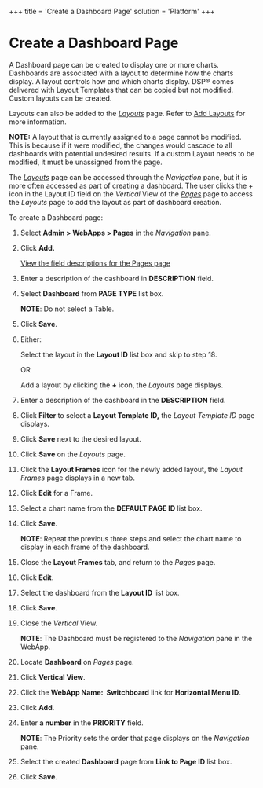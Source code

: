 +++
title = 'Create a Dashboard Page'
solution = 'Platform'
+++

# Create a Dashboard Page

A Dashboard page can be created to display one or more charts.
Dashboards are associated with a layout to determine how the charts
display. A layout controls how and which charts display. DSP® comes
delivered with Layout Templates that can be copied but not modified.
Custom layouts can be created.

Layouts can also be added to the
*[Layouts](../Sys_Admin/Page_Desc/Layouts)* page. Refer to [Add
Layouts](Add%20Layouts) for more information.

**NOTE:** A layout that is currently assigned to a page cannot be
modified. This is because if it were modified, the changes would cascade
to all dashboards with potential undesired results. If a custom Layout
needs to be modified, it must be unassigned from the page.

The *[Layouts](../Sys_Admin/Page_Desc/Layouts)* page can be accessed
through the *Navigation* pane, but it is more often accessed as part of
creating a dashboard. The user clicks the + icon in the Layout ID field
on the *Vertical* View of the
*[Pages](../Sys_Admin/Page_Desc/Pages_H)* page to access the
*Layouts* page to add the layout as part of dashboard creation.

To create a Dashboard page:

1.  Select **Admin \> WebApps \> Pages** in the *Navigation* pane.

2.  Click **Add.**
    
    [View the field descriptions for the Pages
    page](../Sys_Admin/Page_Desc/Pages_H)

3.  Enter a description of the dashboard in **DESCRIPTION** field.

4.  Select **Dashboard** from **PAGE TYPE** list box.
    
    **NOTE**: Do not select a Table.

5.  Click **Save**.

6.  Either:
    
    Select the layout in the **Layout ID** list box and skip to step 18.
    
    OR
    
    Add a layout by clicking the **+** icon, the *Layouts* page
    displays.

7.  Enter a description of the dashboard in the **DESCRIPTION** field.

8.  Click **Filter** to select a **Layout Template ID,** the *Layout
    Template ID* page displays.

9.  Click **Save** next to the desired layout.

10. Click **Save** on the *Layouts* page.

11. Click the **Layout Frames** icon for the newly added layout, the
    *Layout Frames* page displays in a new tab.

12. Click **Edit** for a Frame.

13. Select a chart name from the **DEFAULT PAGE ID** list box.

14. Click **Save**.
    
    **NOTE**: Repeat the previous three steps and select the chart name
    to display in each frame of the dashboard.

15. Close the **Layout Frames** tab, and return to the *Pages* page.

16. Click **Edit**.

17. Select the dashboard from the **Layout ID** list box.

18. Click **Save**.

19. Close the *Vertical* View.
    
    **NOTE**: The Dashboard must be registered to the *Navigation* pane
    in the WebApp.

20. Locate **Dashboard** on *Pages* page.

21. Click **Vertical View**.

22. Click the **WebApp Name:  Switchboard** link for **Horizontal Menu
    ID**.

23. Click **Add**.

24. Enter **a number** in the **PRIORITY** field.
    
    **NOTE**: The Priority sets the order that page displays on the
    *Navigation* pane.

25. Select the created **Dashboard** page from **Link to Page ID** list
    box.

26. Click **Save**.
